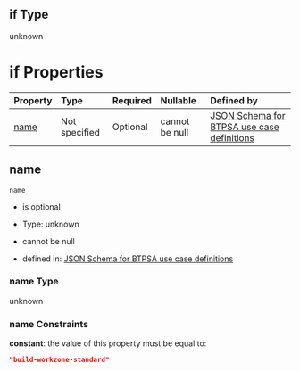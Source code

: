 ## if Type

unknown

# if Properties

| Property      | Type          | Required | Nullable       | Defined by                                                                                                                                                                                                        |
| :------------ | :------------ | :------- | :------------- | :---------------------------------------------------------------------------------------------------------------------------------------------------------------------------------------------------------------- |
| [name](#name) | Not specified | Optional | cannot be null | [JSON Schema for BTPSA use case definitions](btpsa-usecase-properties-services-items-allof-1-then-allof-16-if-properties-name.md "undefined#/properties/services/items/allOf/1/then/allOf/16/if/properties/name") |

## name



`name`

*   is optional

*   Type: unknown

*   cannot be null

*   defined in: [JSON Schema for BTPSA use case definitions](btpsa-usecase-properties-services-items-allof-1-then-allof-16-if-properties-name.md "undefined#/properties/services/items/allOf/1/then/allOf/16/if/properties/name")

### name Type

unknown

### name Constraints

**constant**: the value of this property must be equal to:

```json
"build-workzone-standard"
```
